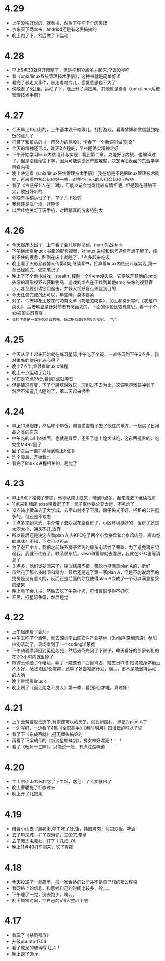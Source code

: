 # 4.29
- 上午没啥好说的，就看书，然后下午吃了个肉夹馍
- 京东买了两本书，andriod还是有必要搞搞的
- 晚上跑了下，然后做了下运动

# 4.28
- 早上8点30就睁开眼睛了，但是拖到10点多才起床,早饭没得吃
- 看《unix/linux系统管理技术手册》，这种书就是简单好读
- 看完了暴走大事件，暴走看啥片儿，感觉意思也不大了
- 傍晚走了5公里，运动了下，晚上开了两把黑，其他就是看看《unix/linux系统管理技术手册》

# 4.27
- 今天早上10点起的，上午基本没干啥事儿，打打游戏，看看微博和微信就到吃饭的点儿了
- 打赏了和菜头的《一帮努力的屁股》，学会了一个新词叫做"刻奇"
- 今天的精神还可以，昨天2点睡的，早些睡确实精神会好
- 下午开始学习linux内核设计与实现，看到第二章，克隆好了内核，也编译过了，但是没继续往下学，因为可能感觉还有些难度，决定再把表面的东西学学再看内核
- 晚上决定看《unix/linux系统管理技术手册》,我在想是不是把linux管理技术刷完，再来看内核会比较好一些，对整个linux的应用会比较了解些
- 看了《古惑仔1-人在江湖》，可能以前会觉得比较有情怀吧，但是现在感触不大，歌挺好听的
- 今晚有稍稍运动了下，举了几下哑铃
- 我想还是洗个澡，好睡觉
- 以后杜绝关灯了玩手机，对眼睛真的伤害特别大

# 4.26
- 今天起床太困了，上午看了会儿星际视频，maru对战dark
- 下午继续看linux c书籍的配套视频，对linux 进程和信号通信有点了解了，控制不住的疲惫，卧倒在床上就睡了，7点多起来吃饭
- 晚上看了火影忍者博人传第4集,继续看书，打算看linux内核设计与实现,第一章已经刷完，做完笔记了
- 晚上下了个新小游戏，stealth ,控制一个小emoji头像，它要躲开其他的emoji头像的扇形视野去获取物品，游戏的难点在于找到其他emoji头像的视野盲点，甚至要引诱它们追击，并躲入视野盲点来达到目的
- 今天任务完成的还可以，早些睡，身体要紧
- 对了，今天印象比较深的两篇文章《我是范雨素》，加上和菜头写的《我是和菜头》，后者明显是针对前者有感而发的，下面的评论比较有意思，看一个个sb被菜头怼真爽
- `我的生命是一本不忍卒读的书，命运把我装订得极为拙劣。`　^v^

# 4.25
- 今天从早上起来开始就在练习星际,中午吃了个饭，一直练习到下午6点多，我对虫族的使用有点心得了
- 晚上7点半,继续看linux c编程
- 晚上十点运动了会儿
- 现在是12点35分,看到2点就睡觉
- 但是情况有变，下了个魔塔游戏玩，玩到过不去为止，这说明游戏要冲钱了，然后不知道几点睡的了，第二天起来很困

# 4.24
- 早上10点起床，然后吃个早饭，帮曹聪提箱子去了他住的地方，一起买了日用品之类的东东
- 中午吃的四川摊摊面，也就是冒菜，还买了煌上煌卤味吃，这东西挺贵的，吃完坐M492回了
- 回了之后一直打星际到晚上8点多
- 洗个澡后，开始看c
- 看完了linux c进程相关的，睡觉了

# 4.23
- 早上6点下楼接了曹聪，他刚从南山过来，睡到9点多，起来洗漱下继续找房
- 11点来到塘朗,soso带着逛了下，房子离地铁公交太远，不考虑了
- 12点骑小黄车去了大学城，去平山村找了下房，房子采光不好，招租的公告挺多的，但还是不考虑
- １点多来到茶光，中介带了去众冠花园看房子，小区环境挺好的，但房子还是太闷太小，通风不好,放弃
- 所以最后还是决定去看plan A,去KFC吃了两个小食拼盘和北京鸡肉卷，鸡肉卷的滋味儿不错，下次可以再点
- 为了避开中介，我把之前联系房子弄到的房东电话给了曹聪，为了避免房东记起我，我就不过去了，联系房东后，soso和曹聪就去看房，我就在KFC里等消息了
- ３点多，他们谈妥回来了，貌似结果不错，曹聪也挺满意plan A的，挺好
- 虽然花了那么多时间和精力，最后还是选了第一家plan A，但是不能说后面的找房是没有意义的，反而正是后面的寻找使得plan A变成了一个可以满意接受的结果
- 晚上看了会儿书，然后去吃了牛杂小锅，可惜曹聪觉得不好吃
- 开黑，打星际争霸，然后睡觉

# 4.22
- 上午起床看了会儿c
- 中午去吃了个面包，就去深圳南山区软件产业基地（3w咖啡深圳湾店）参加拉钩活动了，现场拿到了一个coding洋葱猴
- 下午骑着摩拜回到英伦名苑，然后去茶光问了下房子，昨天看好的那家转租的在2个小时内就租掉了
- 跟钟玉珍通了个电话，聊了下她要去广西自驾游，她生日咋过,她说她身体最近不太好，感觉累困/长痘痘，还聊了她要减肥计划，诶。。。都不是能坚持运动的人呐
- 晚上继续看linux c
- 晚上刷了《画江湖之不良人》第一季，看到5点才睡，真过瘾！

# 4.21
- 上午去帮曹聪找房子,有家还可以的房子，就在新围村，标记为plan A了
- 一边写码，一边看了4集《全职高手》《秦时明月》国漫做的可以了诶
- 看了下《东成西就》,挺无厘头搞笑的
- 再看了下梁朝伟的《新流星蝴蝶剑》，贤女神好漂亮！！！
- 看了《旺角十三妹》，只能说一般，有点江湖味道

# 4.20
- 早上陪小山去荣轩吃了下早饭，送他上了公交就回了
- 晚上曹聪提了行李过来
- 晚上开了几把黑

# 4.19
- 陪曹小山去了趟老街,中午吃了虾,蟹，韩国烤肉，荷包炒饭，啤酒
- 去了电玩城，打了西游记，三国志,拳皇
- 去了魔杰电竞社，打了十几把LOL
- 晚上11点40打车回来，吃了宵夜

# 4.18
- 今天投递了一些简历，找一家合适的公司并不是自己想的那么容易
- 看网络上的信息，和思考自己的时间比较多，唉。。。
- 下午睡了一觉，没去跑步，唉。。。
- 晚上抓紧时间，把自己的c博客整理下吧

# 4.17
- 看玩了《杀戮都市》
- 升级ubuntu 17.04
- 看了成龙的玻璃樽 烂片！
- 晚上跑了3km
